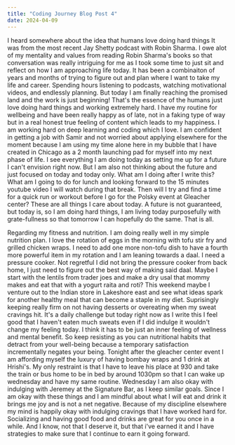 ```yaml
---
title: "Coding Journey Blog Post 4"
date: 2024-04-09
---
```


I heard somewhere about the idea that humans love doing hard things It was from the most recent Jay Shetty podcast with Robin Sharma. I owe alot of my mentality and values from reading Robin Sharma's books so that conversation was really intriguing for me as I took some time to just sit and reflect on how I am approaching life today. It has been a combinaiton of years and months of trying to figure out and plan where I want to take my life and career. Spending hours listening to podcasts, watching motivational videos, and endlessly planning. But today I am finally reaching the promised land and the work is just beginning! That's the essence of the humans just love doing hard things and working extremely hard. I have my routine for wellbeing and have been really happy as of late, not in a faking type of way but in a real honest true feeling of content which leads to my happiness. I am working hard on deep learning and coding which I love. I am confident in getting a job with Samir and not worried about applying elsewhere for the moment because I am using my time alone here in my bubble that I have created in Chicago as a 2 month launching pad for myself into my next phase of life. I see everything I am doing today as setting me up for a future I can't envision right now. But I am also not thinking about the future and just focused on today and today only. What am I doing after I write this? What am I going to do for lunch and looking forward to the 15 minutes youtube video I will watch during that break. Then will I try and find a time for a quick run or workout before I go for the Polsky event at Gleacher center? These are all things I care about today. A future is not guaranteed, but today is, so I am doing hard things, I am living today purposefully with grate-fullness so that tomorrow I can hopefully do the same. That is all.

Regarding my fitness and nutrition. I am doing really well in my simple nutrition plan. I love the rotation of eggs in the morning with tofu stir fry and grilled chicken wraps. I need to add one more non-tofu dish to have a fourth more powerful item in my rotation and I am leaning towards a daal. I need a pressure cooker. Not regretful I did not bring the pressure cooker from back home, I just need to figure out the best way of making said daal. Maybe I start with the lentils from trader joes and make a dry usal that mommy makes and eat that with a yogurt raita and roti? This weekend maybe I venture out to the Indian store in Lakeshore east and see what ideas spark for another healthy meal that can become a staple in my diet. Suprisingly keeping really firm on not having desserts or overeating when my sweat cravings hit. It's a daily challenge but today right now as I write this I feel good that I haven't eaten much sweats even if I did indulge it wouldn't change my feeling today. I think it has to be just an inner feeling of wellness and mental benefit. So keep resisting as you can nutritional habits that detract from your well-being because a temporary satisfaction incrementally negates your being. Tonight after the gleacher center event I am affording myself the luxury of having bombay wraps and 1 drink at Hrishi's. My only restraint is that I have to leave his place at 930 and take the train or bus home to be in bed by around 1030pm so that I can wake up wednesday and have my same routine. Wednesday I am also okay with indulging with Jeremey at the Signature Bar, as I keep similar goals. Since I am okay with these things and I am mindful about what I will eat and drink it brings me joy and is not a net negative. Because of my discipline elsewhere my mind is happily okay with indulging cravings that I have worked hard for. Socializing and having good food and drinks are great for you once in a while. And I know, not that I deserve it, but that i've earned it and I have strategies to make sure that I continue to earn it going forward.
